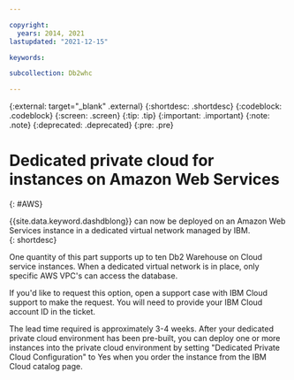 ```yaml
---

copyright:
  years: 2014, 2021
lastupdated: "2021-12-15"

keywords: 

subcollection: Db2whc

---
```


<!-- Attribute definitions --> 
{:external: target="_blank" .external}
{:shortdesc: .shortdesc}
{:codeblock: .codeblock}
{:screen: .screen}
{:tip: .tip}
{:important: .important}
{:note: .note}
{:deprecated: .deprecated}
{:pre: .pre}


# Dedicated private cloud for instances on Amazon Web Services
{: #AWS}

{{site.data.keyword.dashdblong}} can now be deployed on an Amazon Web Services instance in a dedicated virtual network managed by IBM.  
{: shortdesc}

One quantity of this part supports up to ten Db2 Warehouse on Cloud service instances. When a dedicated virtual network is in place, only specific AWS VPC's can access the database.

If you'd like to request this option, open a support case with IBM Cloud support to make the request.  You will need to provide your IBM Cloud account ID in the ticket. 

The lead time required is approximately 3-4 weeks. After your dedicated private cloud environment has been pre-built, you can deploy one or more instances into the private cloud environment by setting "Dedicated Private Cloud Configuration" to Yes when you order the instance from the IBM Cloud catalog page.


